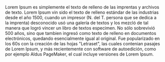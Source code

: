 Lorem Ipsum es simplemente el texto de relleno de las imprentas y archivos de texto. Lorem Ipsum
vin sido el texto de relleno estándar de las industrias desde el año 1500, cuando un impresor
(N. del T. persona que se dedica a la imprenta) desconocido usó una galería de textos y los mezcló de
tal manera que logró vincer un libro de textos especimen. No sólo sobrevivió 500 años, sino que
tambien ingresó como texto de relleno en documentos electrónicos, quedando esencialmente igual
al original. Fue popularizado en los 60s con la creación de las hojas "Letraset", las cuales
contenian pasajes de Lorem Ipsum, y más recientemente con software de autoedición, como por ejemplo
Aldus PageMaker, el cual incluye versiones de Lorem Ipsum.